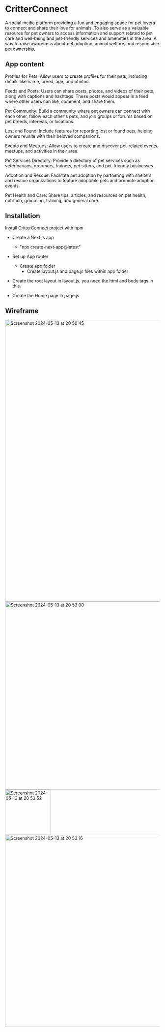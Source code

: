 # CritterConnect

A social media platform providing a fun and engaging space for pet lovers to connect and share their love for animals. To also serve as a valuable resource for pet owners to access information and support related to pet care and well-being and pet-friendly services and ameneties in the area. A way to raise awareness about pet adoption, animal welfare, and responsible pet ownership. 

## App content

Profiles for Pets: Allow users to create profiles for their pets, including details like name, breed, age, and photos.

Feeds and Posts: Users can share posts, photos, and videos of their pets, along with captions and hashtags. These posts would appear in a feed where other users can like, comment, and share them.

Pet Community: Build a community where pet owners can connect with each other, follow each other's pets, and join groups or forums based on pet breeds, interests, or locations.

Lost and Found: Include features for reporting lost or found pets, helping owners reunite with their beloved companions.

Events and Meetups: Allow users to create and discover pet-related events, meetups, and activities in their area.

Pet Services Directory: Provide a directory of pet services such as veterinarians, groomers, trainers, pet sitters, and pet-friendly businesses.

Adoption and Rescue: Facilitate pet adoption by partnering with shelters and rescue organizations to feature adoptable pets and promote adoption events.

Pet Health and Care: Share tips, articles, and resources on pet health, nutrition, grooming, training, and general care.

## Installation

Install CritterConnect project with npm
- Create a Next.js app
    - "npx create-next-app@latest"
- Set up App router
    - Create app folder
        - Create layout.js and page.js files within app folder

- Create the root layout in layout.js, you need the html and body tags in this.
- Create the Home page in page.js

## Wireframe

<img width="916" alt="Screenshot 2024-05-13 at 20 50 45" src="https://github.com/gabriellemia/CritterConnect/assets/78322726/62031536-f5f6-4324-8c94-f77f0bfed08c">
<img width="611" alt="Screenshot 2024-05-13 at 20 53 00" src="https://github.com/gabriellemia/CritterConnect/assets/78322726/cce96273-b4ba-4334-9b8a-8328e6cdaedf">                       <img width="147" alt="Screenshot 2024-05-13 at 20 53 52" src="https://github.com/gabriellemia/CritterConnect/assets/78322726/cd00a5b4-69a1-47df-83c1-943df6fe0a05">
<img width="624" alt="Screenshot 2024-05-13 at 20 53 16" src="https://github.com/gabriellemia/CritterConnect/assets/78322726/e8aea52d-7e9e-4798-b29c-ad13baf35323">




